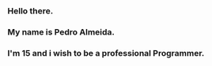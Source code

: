 ### Hello there.
### My name is Pedro Almeida.
### I'm 15 and i wish to be a professional Programmer.
